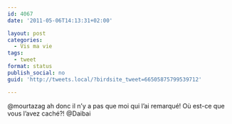 ```yaml
---
id: 4067
date: '2011-05-06T14:13:31+02:00'

layout: post
categories:
  - Vis ma vie
tags:
  - tweet
format: status
publish_social: no
guid: 'http://tweets.local/?birdsite_tweet=66505875799539712'

---
```


@mourtazag ah donc il n’y a pas que moi qui l’ai remarqué! Où est-ce que vous l’avez caché?! @Daibai